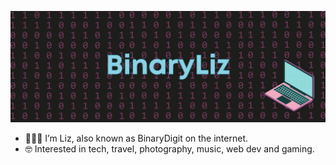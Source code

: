 ![BinaryLiz Banner](banner.png)
- 👩🏽‍💻 I’m Liz, also known as BinaryDigit on the internet.
- 🤓 Interested in tech, travel, photography, music, web dev and gaming.
